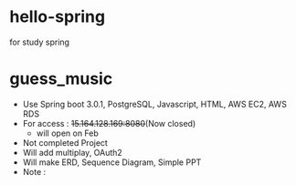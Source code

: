 # hello-spring
for study spring

# guess_music
* Use Spring boot 3.0.1, PostgreSQL, Javascript, HTML, AWS EC2, AWS RDS
* For access : ~~15.164.128.169:8080~~(Now closed)
	* will open on Feb
* Not completed Project
* Will add multiplay, OAuth2
* Will make ERD, Sequence Diagram, Simple PPT
* Note : 



